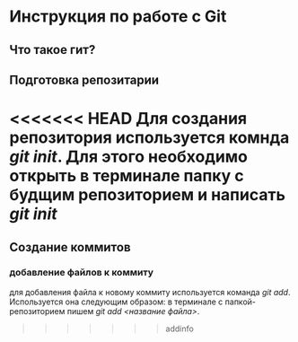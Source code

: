 # Инструкция по работе с Git

## Что такое гит?

## Подготовка репозитарии
<<<<<<< HEAD
Для создания репозитория используется комнда *git init*. Для этого необходимо открыть в терминале папку с будщим репозиторием и написать *git init*
=======

## Создание коммитов

### добавление файлов к коммиту
для добавления файла к новому коммиту используется команда *git add*. Используется она следующим образом: в терминале с папкой-репозиторием пишем *git add <название файла>*.
>>>>>>> addinfo
